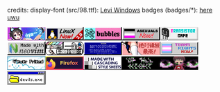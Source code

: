 credits:
    display-font (src/98.ttf): [Levi Windows](https://www.dafont.com/leviwindows.font?text=All+your+base+belong+to+us.+Cancel+OK)
    badges (badges/*): [here uwu](https://cyber.dabamos.de/88x31/)

<img title="./badges/nya2.gif" src="./badges/nya2.gif"><img title="./badges/linuxnow2.gif" src="./badges/linuxnow2.gif"><img title="./badges/digby88.gif" src="./badges/digby88.gif"><img title="./badges/asexuals_now.gif" src="./badges/asexuals_now.gif"><img title="./badges/transistor_cafe.gif" src="./badges/transistor_cafe.gif"><img title="./badges/neovim.gif" src="./badges/neovim.gif"><img title="./badges/finger-logo-people.gif" src="./badges/finger-logo-people.gif"><img title="./badges/getbsod.gif" src="./badges/getbsod.gif"><img title="./badges/zettai.gif" src="./badges/zettai.gif"><img title="./badges/transnow2.gif" src="./badges/transnow2.gif"><img title="./badges/104.gif" src="./badges/104.gif"><img title="./badges/firefox4.gif" src="./badges/firefox4.gif"><img title="./badges/css2.gif" src="./badges/css2.gif"><img title="./badges/anibanner.gif" src="./badges/anibanner.gif"><img title="./badges/beyes.gif" src="./badges/beyes.gif"><img title="./badges/devils.gif" src="./badges/devils.gif">
